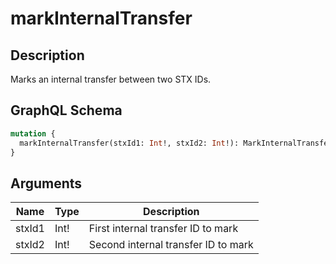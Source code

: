 # markInternalTransfer

## Description
Marks an internal transfer between two STX IDs.

## GraphQL Schema
```graphql
mutation {
  markInternalTransfer(stxId1: Int!, stxId2: Int!): MarkInternalTransferMutation
}
```

## Arguments
| Name | Type | Description |
|------|------|-------------|
| stxId1 | Int! | First internal transfer ID to mark |
| stxId2 | Int! | Second internal transfer ID to mark |